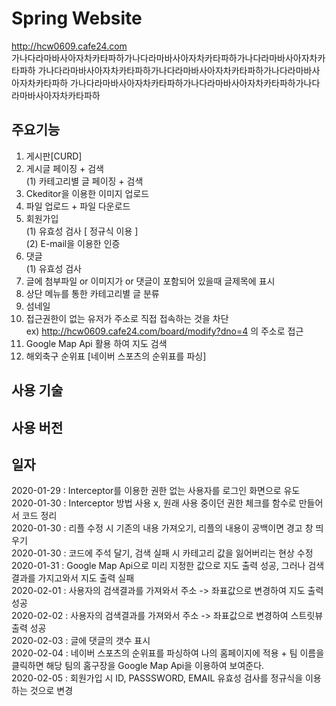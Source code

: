 # Spring Website  
http://hcw0609.cafe24.com    
가나다라마바사아자차카타파하가나다라마바사아자차카타파하가나다라마바사아자차카타파하
가나다라마바사아자차카타파하가나다라마바사아자차카타파하가나다라마바사아자차카타파하
가나다라마바사아자차카타파하가나다라마바사아자차카타파하가나다라마바사아자차카타파하

## 주요기능
1. 게시판[CURD] 
2. 게시글 페이징 + 검색  
    (1) 카테고리별 글 페이징 + 검색  
3. Ckeditor을 이용한 이미지 업로드
4. 파일 업로드 + 파일 다운로드 
5. 회원가입  
    (1) 유효성 검사 [ 정규식 이용 ]   
    (2) E-mail을 이용한 인증  
6. 댓글  
    (1) 유효성 검사  
7. 글에 첨부파일 or 이미지가 or 댓글이 포함되어 있을때 글제목에 표시   
8. 상단 메뉴를 통한 카테고리별 글 분류
9. 섬네일
10. 접근권한이 없는 유저가 주소로 직접 접속하는 것을 차단  
    ex) http://hcw0609.cafe24.com/board/modify?dno=4 의 주소로 접근
11. Google Map Api 활용 하여 지도 검색  
12. 해외축구 순위표 [네이버 스포츠의 순위표를 파싱]  

## 사용 기술  

## 사용 버전  





## 일자
2020-01-29 : Interceptor를 이용한 권한 없는 사용자를 로그인 화면으로 유도  
2020-01-30 : Interceptor 방법 사용 x, 원래 사용 중이던 권한 체크를 함수로 만들어서 코드 정리  
2020-01-30 : 리플 수정 시 기존의 내용 가져오기, 리플의 내용이 공백이면 경고 창 띄우기  
2020-01-30 : 코드에 주석 달기, 검색 실패 시 카테고리 값을 잃어버리는 현상 수정  
2020-01-31 : Google Map Api으로 미리 지정한 값으로 지도 출력 성공, 그러나 검색결과를 가지고와서 지도 출력 실패  
2020-02-01 : 사용자의 검색결과를 가져와서 주소 -> 좌표값으로 변경하여 지도 출력 성공    
2020-02-02 : 사용자의 검색결과를 가져와서 주소 -> 좌표값으로 변경하여 스트릿뷰 출력 성공  
2020-02-03 : 글에 댓글의 갯수 표시  
2020-02-04 : 네이버 스포츠의 순위표를 파싱하여 나의 홈페이지에 적용 + 팀 이름을 클릭하면 해당 팀의 홈구장을 Google Map Api을 이용하여 보여준다.  
2020-02-05 : 회원가입 시 ID, PASSSWORD, EMAIL 유효성 검사를 정규식을 이용하는 것으로 변경
